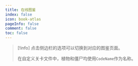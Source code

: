 ```yaml
---
title: 在线图鉴
index: false
icon: book-atlas
pageInfo: false
comment: false
toc: false
---
```


> [!info]
> 点击侧边栏的选项可以切换到对应的图鉴页面。
>
> 在自定义关卡文件中，植物和僵尸均使用`CodeName`作为名称。

<script setup>
    import { onMounted } from 'vue';
    onMounted(() => {
        (adsbygoogle = window.adsbygoogle || []).push({});
    })
</script>

<Catalog />

<ins class="adsbygoogle"
     style="display:block"
     data-ad-client="ca-pub-7637695321442015"
     data-ad-slot="7113006248"
     data-ad-format="auto"
     data-full-width-responsive="true">
</ins>
